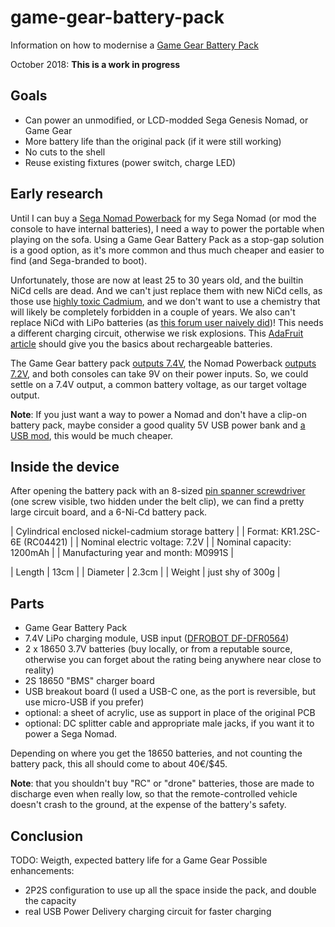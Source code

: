 # game-gear-battery-pack
Information on how to modernise a [Game Gear Battery Pack](https://segaretro.org/Battery_Pack)

October 2018: **This is a work in progress**

## Goals

- Can power an unmodified, or LCD-modded Sega Genesis Nomad, or Game Gear
- More battery life than the original pack (if it were still working)
- No cuts to the shell
- Reuse existing fixtures (power switch, charge LED)

## Early research

Until I can buy a [Sega Nomad Powerback](https://segaretro.org/Nomad_PowerBack) for my Sega Nomad (or mod the console to have internal batteries), I need a way to power the portable when playing on the sofa. Using a Game Gear Battery Pack as a stop-gap solution is a good option, as it's more common and thus much cheaper and easier to find (and Sega-branded to boot).

Unfortunately, those are now at least 25 to 30 years old, and the builtin NiCd cells are dead. And we can't just replace them with new NiCd cells, as those use [highly toxic Cadmium](https://en.wikipedia.org/wiki/Nickel%E2%80%93cadmium_battery#Environmental_impact), and we don't want to use a chemistry that will likely be completely forbidden in a couple of years. We also can't replace NiCd with LiPo batteries (as [this forum user naively did](XXX))! This needs a different charging circuit, otherwise we risk explosions. This [AdaFruit article](XXX) should give you the basics about rechargeable batteries.

The Game Gear battery pack [outputs 7.4V](XXX), the Nomad Powerback [outputs 7.2V](https://segaretro.org/File:Nomad_Instruction_Manual_Insert_Back.JPG), and both consoles can take 9V on their power inputs. So, we could settle on a 7.4V output, a common battery voltage, as our target voltage output.

**Note**: If you just want a way to power a Nomad and don't have a clip-on battery pack, maybe consider a good quality 5V USB power bank and [a USB mod](XXX), this would be much cheaper.

## Inside the device

After opening the battery pack with an 8-sized [pin spanner screwdriver](https://en.wikipedia.org/wiki/List_of_screw_drives#Spanner) (one screw visible, two hidden under the belt clip), we can find a pretty large circuit board, and a 6-Ni-Cd battery pack.

| Cylindrical enclosed nickel-cadmium storage battery |
| Format: KR1.2SC-6E (RC04421) |
| Nominal electric voltage: 7.2V |
| Nominal capacity: 1200mAh |
| Manufacturing year and month: M0991S |

| Length | 13cm |
| Diameter | 2.3cm |
| Weight | just shy of 300g |

## Parts

- Game Gear Battery Pack
- 7.4V LiPo charging module, USB input ([DFROBOT DF-DFR0564](https://www.dfrobot.com/product-1713.html))
- 2 x 18650 3.7V batteries (buy locally, or from a reputable source, otherwise you can forget about the rating being anywhere near close to reality)
- 2S 18650 "BMS" charger board
- USB breakout board (I used a USB-C one, as the port is reversible, but use micro-USB if you prefer)
- optional: a sheet of acrylic, use as support in place of the original PCB
- optional: DC splitter cable and appropriate male jacks, if you want it to power a Sega Nomad.

Depending on where you get the 18650 batteries, and not counting the battery pack, this all should come to about 40€/$45.

**Note**: that you shouldn't buy "RC" or "drone" batteries, those are made to discharge even when really low, so that the remote-controlled vehicle doesn't crash to the ground, at the expense of the battery's safety.

## Conclusion

TODO: Weigth, expected battery life for a Game Gear
Possible enhancements:
- 2P2S configuration to use up all the space inside the pack, and double the capacity
- real USB Power Delivery charging circuit for faster charging
